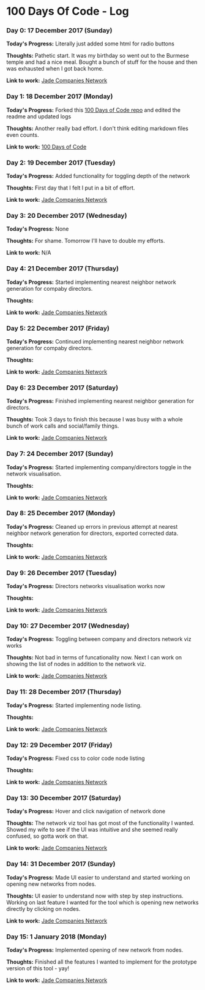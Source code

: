 # 100 Days Of Code - Log

### Day 0: 17 December 2017 (Sunday)

**Today's Progress:** Literally just added some html for radio buttons

**Thoughts:** Pathetic start. It was my birthday so went out to the Burmese temple and had a nice meal. Bought a bunch of stuff for the house and then was exhausted when I got back home.

**Link to work:** [Jade Companies Network](https://github.com/yanoak/jade-company-network/commit/9ffe3c9bcc3d4a782c2faf971fbc41e5922b89bb)

### Day 1: 18 December 2017 (Monday)

**Today's Progress:** Forked this [100 Days of Code repo](https://github.com/Kallaway/100-days-of-code) and edited the readme and updated logs

**Thoughts:** Another really bad effort. I don't think editing markdown files even counts.

**Link to work:** [100 Days of Code](https://github.com/yanoak/100-days-of-code/commit/5fe8fac1d8d06fb57b3b567fb54c55eb89d14dd3)

### Day 2: 19 December 2017 (Tuesday)

**Today's Progress:** Added functionality for toggling depth of the network

**Thoughts:** First day that I felt I put in a bit of effort.

**Link to work:** [Jade Companies Network](https://github.com/yanoak/jade-company-network/commit/9db385d5cc98af0af7ac5afba4bf08a9dfcd5a28)

### Day 3: 20 December 2017 (Wednesday)

**Today's Progress:** None

**Thoughts:** For shame. Tomorrow I'll have to double my efforts.

**Link to work:** N/A

### Day 4: 21 December 2017 (Thursday)

**Today's Progress:** Started implementing nearest neighbor network generation for compaby directors.

**Thoughts:** 

**Link to work:** [Jade Companies Network](https://github.com/yanoak/jade-company-network/commit/c8eb688953be0a1c2fc2b3b3458a44a2ee5e795f)

### Day 5: 22 December 2017 (Friday)

**Today's Progress:** Continued implementing nearest neighbor network generation for compaby directors.

**Thoughts:** 

**Link to work:** [Jade Companies Network](https://github.com/yanoak/jade-company-network/commit/672bdaf2e5d9fb359a40223476dc6b3d017a30b3)

### Day 6: 23 December 2017 (Saturday)

**Today's Progress:** Finished implementing nearest neighbor generation for directors.

**Thoughts:** Took 3 days to finish this because I was busy with a whole bunch of work calls and social/family things.

**Link to work:** [Jade Companies Network](https://github.com/yanoak/jade-company-network/commit/b8edd0e38f67042c9ed904a312e78f724bf78395)

### Day 7: 24 December 2017 (Sunday)

**Today's Progress:** Started implementing company/directors toggle in the network visualisation.

**Thoughts:** 

**Link to work:** [Jade Companies Network](https://github.com/yanoak/jade-company-network/commit/879c263e0629a6be2dd8df107ec4fb8bdd4f2aef)

### Day 8: 25 December 2017 (Monday)

**Today's Progress:** Cleaned up errors in previous attempt at nearest neighbor network generation for directors, exported corrected data.

**Thoughts:** 

**Link to work:** [Jade Companies Network](https://github.com/yanoak/jade-company-network/commit/65cb8f1c57c11a7e68e96565e88defb242c395ea)

### Day 9: 26 December 2017 (Tuesday)

**Today's Progress:** Directors networks visualisation works now

**Thoughts:** 

**Link to work:** [Jade Companies Network](https://github.com/yanoak/jade-company-network/commit/7870e59e6fb90e76b729126c2776840ac221fd26)

### Day 10: 27 December 2017 (Wednesday)

**Today's Progress:** Toggling between company and directors network viz works

**Thoughts:** Not bad in terms of funcationality now. Next I can work on showing the list of nodes in addition to the network viz.

**Link to work:** [Jade Companies Network](https://github.com/yanoak/jade-company-network/commit/8449729b94d2a3a7ef15bcdf552c473fe30b547e)

### Day 11: 28 December 2017 (Thursday)

**Today's Progress:** Started implementing node listing.

**Thoughts:** 

**Link to work:** [Jade Companies Network](https://github.com/yanoak/jade-company-network/commit/63cdc0e3c1c81df656a0865dce08e6a39817b1d0)

### Day 12: 29 December 2017 (Friday)

**Today's Progress:** Fixed css to color code node listing

**Thoughts:** 

**Link to work:** [Jade Companies Network](hhttps://github.com/yanoak/jade-company-network/commit/870807b95bbd231d34437ea98124fef8c965fc48)

### Day 13: 30 December 2017 (Saturday)

**Today's Progress:** Hover and click navigation of network done

**Thoughts:** The network viz tool has got most of the functionality I wanted. Showed my wife to see if the UI was intuitive and she seemed really confused, so gotta work on that.

**Link to work:** [Jade Companies Network](https://github.com/yanoak/jade-company-network/commit/3a605ee379a9a45514fee3d85ac92ad258a29d20)

### Day 14: 31 December 2017 (Sunday)

**Today's Progress:** Made UI easier to understand and started working on opening new networks from nodes.

**Thoughts:** UI easier to understand now with step by step instructions. Working on last feature I wanted for the tool which is opening new networks directly by clicking on nodes.

**Link to work:** [Jade Companies Network](https://github.com/yanoak/jade-company-network/commit/032068ebbd68b68a3f1fb2c604a06e4bf730bc26)

### Day 15: 1 January 2018 (Monday)

**Today's Progress:** Implemented opening of new network from nodes.

**Thoughts:** Finished all the features I wanted to implement for the prototype version of this tool - yay!

**Link to work:** [Jade Companies Network](https://github.com/yanoak/jade-company-network/commit/d21b0d22a3fff03c1cefc424430d8b773b3618a5)


